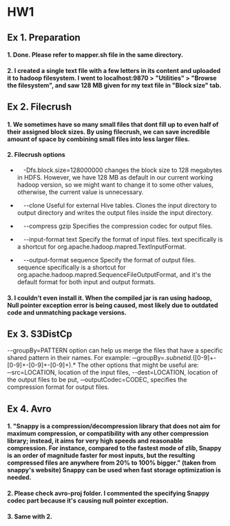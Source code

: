 # HW1

## Ex 1. Preparation

#### 1. Done. Please refer to mapper.sh file in the same directory.
#### 2. I created a single text file with a few letters in its content and uploaded it to hadoop filesystem. I went to localhost:9870 > "Utilities" > "Browse the filesystem", and saw 128 MB given for my text file in "Block size" tab.

## Ex 2. Filecrush

#### 1. We sometimes have so many small files that dont fill up to even half of their assigned block sizes. By using filecrush, we can save incredible amount of space by combining small files into less larger files.

#### 2. Filecrush options

* &emsp;-Dfs.block.size=128000000 changes the block size to 128 megabytes in HDFS. However, we have 128 MB as default in our current working hadoop version, so we might want to change it to some other values, otherwise, the current value is unnecessary.

* &emsp;--clone Useful for external Hive tables. Clones the input directory to output directory and writes the output files inside the input directory.

* &emsp;--compress gzip Specifies the compression codec for output files.

* &emsp;--input-format text Specify the format of input files. text specifically is a shortcut for org.apache.hadoop.mapred.TextInputFormat.

* &emsp;--output-format sequence Specify the format of output files. sequence specifically is a shortcut for org.apache.hadoop.mapred.SequenceFileOutputFormat, and it's the default format for both input and output formats.

#### 3. I couldn't even install it. When the compiled jar is ran using hadoop, Null pointer exception error is being caused, most likely due to outdated code and unmatching package versions.


## Ex 3. S3DistCp

 --groupBy=PATTERN option can help us merge the files that have a specific shared pattern in their names. For example: ‑‑groupBy=.*subnetid.*([0-9]+-[0-9]+-[0-9]+-[0-9]+).* The other options that might be useful are: ‑‑src=LOCATION, location of the input files, --dest=LOCATION, location of the output files to be put, ‑‑outputCodec=CODEC, specifies the compression format for output files.


## Ex 4. Avro

#### 1. "Snappy is a compression/decompression library that does not aim for maximum compression, or compatibility with any other compression library; instead, it aims for very high speeds and reasonable compression. For instance, compared to the fastest mode of zlib, Snappy is an order of magnitude faster for most inputs, but the resulting compressed files are anywhere from 20% to 100% bigger." (taken from snappy's website) Snappy can be used when fast storage optimization is needed.

#### 2. Please check avro-proj folder. I commented the specifying Snappy codec part because it's causing null pointer exception.
#### 3. Same with 2. 